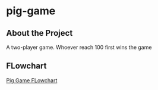 # pig-game

## About the Project
A two-player game. Whoever reach 100 first wins the game

## FLowchart
[Pig Game FLowchart](./pig-game-flowchart.png)